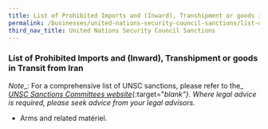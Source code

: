 ```yaml
---
title: List of Prohibited Imports and (Inward), Transhipment or goods in Transit from Iran
permalink: /businesses/united-nations-security-council-sanctions/list-of-prohibited-imports-inward-transhipment-iran
third_nav_title: United Nations Security Council Sanctions
---
```


### List of Prohibited Imports and (Inward), Transhipment or goods in Transit from Iran

 _Note__: For a comprehensive list of UNSC sanctions, please refer to the_ [_UNSC Sanctions Committees website_](https://www.un.org/securitycouncil/){:target="_blank"}. Where legal advice is required, please seek advice from your legal advisors._
    
   -   Arms and related matériel.
